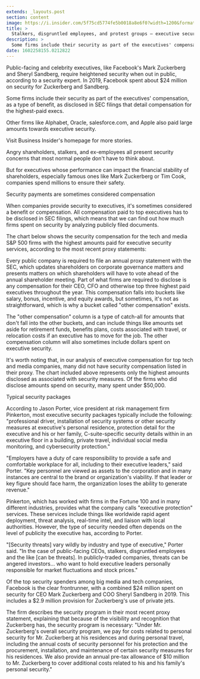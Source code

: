 ```yaml
--- 
extends: _layouts.post 
section: content 
image: https://i.insider.com/5f75cd5774fe5b0018a8e6f0?width=1200&format=jpeg 
title: > 
  Stalkers, disgruntled employees, and protest groups — executive security cost some big tech and media firms upwards of $20 million in 2019 
description: > 
  Some firms include their security as part of the executives' compensation, as a type of benefit, as disclosed in SEC filings that detail compensation for the highest-paid execs.Other firms like Alphabet, Oracle, salesforce.com, and Apple also paid large amounts towards executive security.Security payments are sometimes considered compensationWhen companies provide security to executives, it's sometimes considered a benefit or compensation.The other compensation column will also sometimes include dollars spent on executive security.It's worth noting that, in our analysis of executive compensation for top tech and media companies, many did not have security compensation listed in their proxy. 
date: 1602258155.0212822 
--- 
```

Public-facing and celebrity executives, like Facebook's Mark Zuckerberg and Sheryl Sandberg, require heightened security when out in public, according to a security expert. In 2019, Facebook spent about $24 million on security for Zuckerberg and Sandberg.

Some firms include their security as part of the executives' compensation, as a type of benefit, as disclosed in SEC filings that detail compensation for the highest-paid execs.

Other firms like Alphabet, Oracle, salesforce.com, and Apple also paid large amounts towards executive security.

Visit Business Insider's homepage for more stories.

Angry shareholders, stalkers, and ex-employees all present security concerns that most normal people don't have to think about.

But for executives whose performance can impact the financial stability of shareholders, especially famous ones like Mark Zuckerberg or Tim Cook, companies spend millions to ensure their safety.

Security payments are sometimes considered compensation

When companies provide security to executives, it's sometimes considered a benefit or compensation. All compensation paid to top executives has to be disclosed in SEC filings, which means that we can find out how much firms spent on security by analyzing publicly filed documents.

The chart below shows the security compensation for the tech and media S&P 500 firms with the highest amounts paid for executive security services, according to the most recent proxy statements:

Every public company is required to file an annual proxy statement with the SEC, which updates shareholders on corporate governance matters and presents matters on which shareholders will have to vote ahead of the annual shareholder meeting. Part of what firms are required to disclose is any compensation for their CEO, CFO and otherwise top three highest paid executives throughout the year. This compensation falls into buckets like salary, bonus, incentive, and equity awards, but sometimes, it's not as straightforward, which is why a bucket called "other compensation" exists.

The "other compensation" column is a type of catch-all for amounts that don't fall into the other buckets, and can include things like amounts set aside for retirement funds, benefits plans, costs associated with travel, or relocation costs if an executive has to move for the job. The other compensation column will also sometimes include dollars spent on executive security.

It's worth noting that, in our analysis of executive compensation for top tech and media companies, many did not have security compensation listed in their proxy. The chart included above represents only the highest amounts disclosed as associated with security measures. Of the firms who did disclose amounts spend on security, many spent under $50,000.

Typical security packages

According to Jason Porter, vice president at risk management firm Pinkerton, most executive security packages typically include the following: "professional driver, installation of security systems or other security measures at executive's personal residence, protection detail for the executive and his or her family, C-suite-specific security details within in an executive floor in a building, private travel, individual social media monitoring, and cybersecurity protection."

"Employers have a duty of care responsibility to provide a safe and comfortable workplace for all, including to their executive leaders," said Porter. "Key personnel are viewed as assets to the corporation and in many instances are central to the brand or organization's viability. If that leader or key figure should face harm, the organization loses the ability to generate revenue."

Pinkerton, which has worked with firms in the Fortune 100 and in many different industries, provides what the company calls "executive protection" services. These services include things like worldwide rapid agent deployment, threat analysis, real-time intel, and liaison with local authorities. However, the type of security needed often depends on the level of publicity the executive has, according to Porter.

"[Security threats] vary wildly by industry and type of executive," Porter said. "In the case of public-facing CEOs, stalkers, disgruntled employees and the like [can be threats]. In publicly-traded companies, threats can be angered investors... who want to hold executive leaders personally responsible for market fluctuations and stock prices."

Of the top security spenders among big media and tech companies, Facebook is the clear frontrunner, with a combined $24 million spent on security for CEO Mark Zuckerberg and COO Sheryl Sandberg in 2019. This includes a $2.9 million provision for Zuckerberg's use of private jets.

The firm describes the security program in their most recent proxy statement, explaining that because of the visibility and recognition that Zuckerberg has, the security program is necessary: "Under Mr. Zuckerberg's overall security program, we pay for costs related to personal security for Mr. Zuckerberg at his residences and during personal travel, including the annual costs of security personnel for his protection and the procurement, installation, and maintenance of certain security measures for his residences. We also provide an annual pre-tax allowance of $10 million to Mr. Zuckerberg to cover additional costs related to his and his family's personal security."